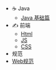 * ☕ Java
  * [Java 基础篇](./Java/Java基础篇.md)
* ✍️ 前端
  * [Html](./FrontEnd/Html.md)
  * [JS](./FrontEnd/JS.md)
  * [CSS](./FrontEnd/CSS.md)
*  规范
  *  [Web规范](./Rule/Web规范.md)